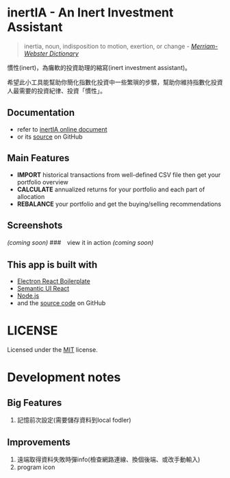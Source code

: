 # inertIA - An Inert Investment Assistant
> inertia, noun, indisposition to motion, exertion, or change - *[Merriam-Webster Dictionary](https://www.merriam-webster.com/dictionary/inertia)*

慣性(inert)，為癱軟的投資助理的縮寫(inert investment assistant)。

希望此小工具能幫助你簡化指數化投資中一些繁瑣的步驟，幫助你維持指數化投資人最需要的投資紀律、投資「慣性」。

## Documentation
- refer to [inertIA online document](https://hjcian.github.io/inertia-app-doc/)
- or its [source](https://github.com/hjcian/inertia-app-doc) on GitHub


## Main Features
- **IMPORT** historical transactions from well-defined CSV file then get your portfolio overview
- **CALCULATE** annualized returns for your portfolio and each part of allocation
- **REBALANCE** your portfolio and get the buying/selling recommendations

## Screenshots
*(coming soon)*
###　view it in action
*(coming soon)*

## This app is built with
- [Electron React Boilerplate](https://electron-react-boilerplate.js.org/)
- [Semantic UI React](https://react.semantic-ui.com/)
- [Node.js](https://nodejs.org/en/)
- and the [source code](https://github.com/hjcian/inertia-app) on GitHub

# LICENSE
Licensed under the [MIT](LICENSE) license.


# Development notes
## Big Features	
1. 記憶前次設定(需要儲存資料到local fodler)	

 ## Improvements	
1. 遠端取得資料失敗時彈info(檢查網路連線、換個後端、或改手動輸入)	
1. program icon	